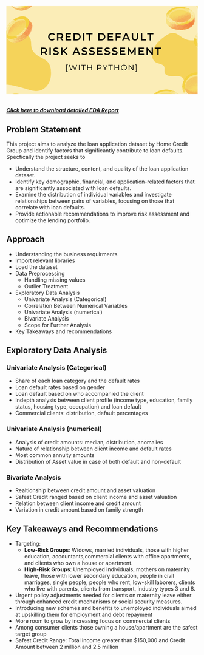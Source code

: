 <img src="images/banner.png"><br><br>

[***Click here to download detailed EDA Report***](https://github.com/manuethomas/Credit-Risk-Analysis-EDA/blob/main/EDA%20Report/Credit%20Risk%20Assesment%20Report.pdf)

## Problem Statement

This project aims to analyze the loan application dataset by Home Credit Group and identify factors that significantly contribute to loan defaults. Specfically the project seeks to

- Understand the structure, content, and quality of the loan application dataset.
- Identify key demographic, financial, and application-related factors that are significantly associated with loan defaults.
- Examine the distribution of individual variables and investigate relationships between pairs of variables, focusing on those that correlate with loan defaults.
- Provide actionable recommendations to improve risk assessment and optimize the lending portfolio.

## Approach

- Understanding the business requirments
- Import relevant libraries
- Load the dataset
- Data Preprocessing 
    - Handling missing values
    - Outlier Treatment
- Exploratory Data Analysis 
    - Univariate Analysis (Categorical)
    - Correlation Between Numerical Variables
    - Univariate Analysis (numerical)
    - Bivariate Analysis
    - Scope for Further Analysis
- Key Takeaways and recommendations

## Exploratory Data Analysis

### Univariate Analysis (Categorical)

- Share of each loan category and the default rates
- Loan default rates based on gender
- Loan default based on who accompanied the client
- Indepth analysis between client profile (income type, education, family status, housing type, occupation) and loan default
- Commercial clients: distribution, default percentages

### Univariate Analysis (numerical)

- Analysis of credit amounts: median, distribution, anomalies
- Nature of relationship between client income and default rates
- Most common annuity amounts
- Distribution of Asset value in case of both default and non-default

### Bivariate Analysis

- Realtionship between credit amount and asset valuation
- Safest Credit ranged based on client income and asset valuation
- Relation between client income and credit amount
- Variation in credit amount based on family strength

## Key Takeaways and Recommendations

- Targeting:
    - **Low-Risk Groups**: Widows, married individuals, those with higher education, accountants,commercial clients with office apartments, and clients who own a house or apartment.
    - **High-Risk Groups**: Unemployed individuals, mothers on maternity leave, those with lower secondary education, people in civil marriages, single people, people who rent, low-skill laborers, clients who live with parents, clients from transport, industry types 3 and 8.
- Urgent policy adjustments needed for clients on maternity leave either through enhanced credit mechanisms or social security measures.
- Introducing new schemes and benefits to unemployed individuals aimed at upskilling them for employment and debt repayment
- More room to grow by increasing focus on commercial clients
- Among consumer clients those owning a house/apartment are the safest target group
- Safest Credit Range: Total income greater than $150,000 and Credit Amount between 2 million and 2.5 million
